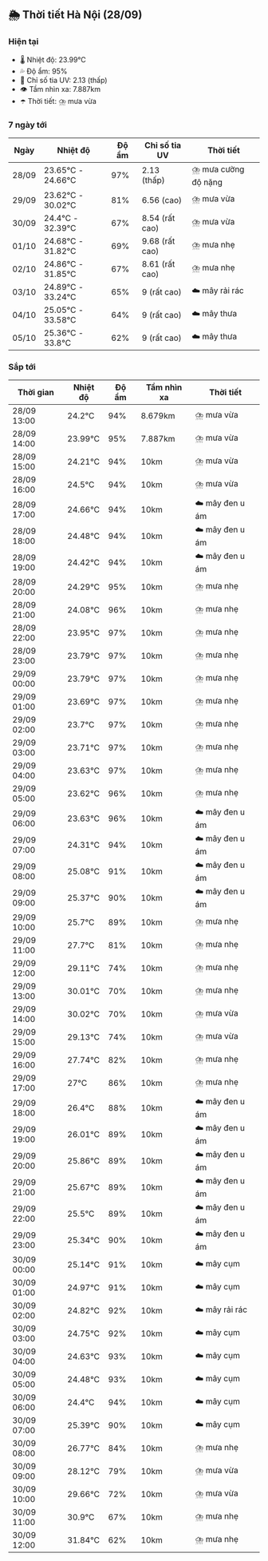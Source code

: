 ## 🌦️ Thời tiết Hà Nội (28/09)

### Hiện tại

- 🌡️ Nhiệt độ: 23.99℃
- 💦 Độ ẩm: 95%
- 🌟 Chỉ số tia UV: 2.13 (thấp)
- 👁️ Tầm nhìn xa: 7.887km
- ☂️ Thời tiết: ⛈️ mưa vừa

### 7 ngày tới

| Ngày | Nhiệt độ | Độ ẩm | Chỉ số tia UV | Thời tiết |
| --- | --- | --- | --- | --- |
| 28/09 | 23.65℃ - 24.66℃ | 97% | 2.13 (thấp) | ⛈️ mưa cường độ nặng |
| 29/09 | 23.62℃ - 30.02℃ | 81% | 6.56 (cao) | ⛈️ mưa vừa |
| 30/09 | 24.4℃ - 32.39℃ | 67% | 8.54 (rất cao) | ⛈️ mưa vừa |
| 01/10 | 24.68℃ - 31.82℃ | 69% | 9.68 (rất cao) | ⛈️ mưa nhẹ |
| 02/10 | 24.86℃ - 31.85℃ | 67% | 8.61 (rất cao) | ⛈️ mưa nhẹ |
| 03/10 | 24.89℃ - 33.24℃ | 65% | 9 (rất cao) | ☁️ mây rải rác |
| 04/10 | 25.05℃ - 33.58℃ | 64% | 9 (rất cao) | ☁️ mây thưa |
| 05/10 | 25.36℃ - 33.8℃ | 62% | 9 (rất cao) | ☁️ mây thưa |

### Sắp tới

| Thời gian | Nhiệt độ | Độ ẩm | Tầm nhìn xa | Thời tiết |
| --- | --- | --- | --- | --- |
| 28/09 13:00 | 24.2℃ | 94% | 8.679km | ⛈️ mưa vừa |
| 28/09 14:00 | 23.99℃ | 95% | 7.887km | ⛈️ mưa vừa |
| 28/09 15:00 | 24.21℃ | 94% | 10km | ⛈️ mưa vừa |
| 28/09 16:00 | 24.5℃ | 94% | 10km | ⛈️ mưa vừa |
| 28/09 17:00 | 24.66℃ | 94% | 10km | ☁️ mây đen u ám |
| 28/09 18:00 | 24.48℃ | 94% | 10km | ☁️ mây đen u ám |
| 28/09 19:00 | 24.42℃ | 94% | 10km | ☁️ mây đen u ám |
| 28/09 20:00 | 24.29℃ | 95% | 10km | ⛈️ mưa nhẹ |
| 28/09 21:00 | 24.08℃ | 96% | 10km | ⛈️ mưa nhẹ |
| 28/09 22:00 | 23.95℃ | 97% | 10km | ⛈️ mưa nhẹ |
| 28/09 23:00 | 23.79℃ | 97% | 10km | ⛈️ mưa nhẹ |
| 29/09 00:00 | 23.79℃ | 97% | 10km | ⛈️ mưa nhẹ |
| 29/09 01:00 | 23.69℃ | 97% | 10km | ⛈️ mưa nhẹ |
| 29/09 02:00 | 23.7℃ | 97% | 10km | ⛈️ mưa nhẹ |
| 29/09 03:00 | 23.71℃ | 97% | 10km | ⛈️ mưa nhẹ |
| 29/09 04:00 | 23.63℃ | 97% | 10km | ⛈️ mưa nhẹ |
| 29/09 05:00 | 23.62℃ | 96% | 10km | ⛈️ mưa nhẹ |
| 29/09 06:00 | 23.63℃ | 96% | 10km | ☁️ mây đen u ám |
| 29/09 07:00 | 24.31℃ | 94% | 10km | ☁️ mây đen u ám |
| 29/09 08:00 | 25.08℃ | 91% | 10km | ☁️ mây đen u ám |
| 29/09 09:00 | 25.37℃ | 90% | 10km | ☁️ mây đen u ám |
| 29/09 10:00 | 25.7℃ | 89% | 10km | ⛈️ mưa nhẹ |
| 29/09 11:00 | 27.7℃ | 81% | 10km | ⛈️ mưa nhẹ |
| 29/09 12:00 | 29.11℃ | 74% | 10km | ⛈️ mưa nhẹ |
| 29/09 13:00 | 30.01℃ | 70% | 10km | ⛈️ mưa nhẹ |
| 29/09 14:00 | 30.02℃ | 70% | 10km | ⛈️ mưa vừa |
| 29/09 15:00 | 29.13℃ | 74% | 10km | ⛈️ mưa vừa |
| 29/09 16:00 | 27.74℃ | 82% | 10km | ⛈️ mưa nhẹ |
| 29/09 17:00 | 27℃ | 86% | 10km | ⛈️ mưa nhẹ |
| 29/09 18:00 | 26.4℃ | 88% | 10km | ☁️ mây đen u ám |
| 29/09 19:00 | 26.01℃ | 89% | 10km | ☁️ mây đen u ám |
| 29/09 20:00 | 25.86℃ | 89% | 10km | ☁️ mây đen u ám |
| 29/09 21:00 | 25.67℃ | 89% | 10km | ☁️ mây đen u ám |
| 29/09 22:00 | 25.5℃ | 89% | 10km | ☁️ mây đen u ám |
| 29/09 23:00 | 25.34℃ | 90% | 10km | ☁️ mây đen u ám |
| 30/09 00:00 | 25.14℃ | 91% | 10km | ☁️ mây cụm |
| 30/09 01:00 | 24.97℃ | 91% | 10km | ☁️ mây cụm |
| 30/09 02:00 | 24.82℃ | 92% | 10km | ☁️ mây rải rác |
| 30/09 03:00 | 24.75℃ | 92% | 10km | ☁️ mây cụm |
| 30/09 04:00 | 24.63℃ | 93% | 10km | ☁️ mây cụm |
| 30/09 05:00 | 24.48℃ | 93% | 10km | ☁️ mây cụm |
| 30/09 06:00 | 24.4℃ | 94% | 10km | ☁️ mây cụm |
| 30/09 07:00 | 25.39℃ | 90% | 10km | ☁️ mây cụm |
| 30/09 08:00 | 26.77℃ | 84% | 10km | ⛈️ mưa nhẹ |
| 30/09 09:00 | 28.12℃ | 79% | 10km | ⛈️ mưa vừa |
| 30/09 10:00 | 29.66℃ | 72% | 10km | ⛈️ mưa vừa |
| 30/09 11:00 | 30.9℃ | 67% | 10km | ⛈️ mưa nhẹ |
| 30/09 12:00 | 31.84℃ | 62% | 10km | ⛈️ mưa nhẹ |
